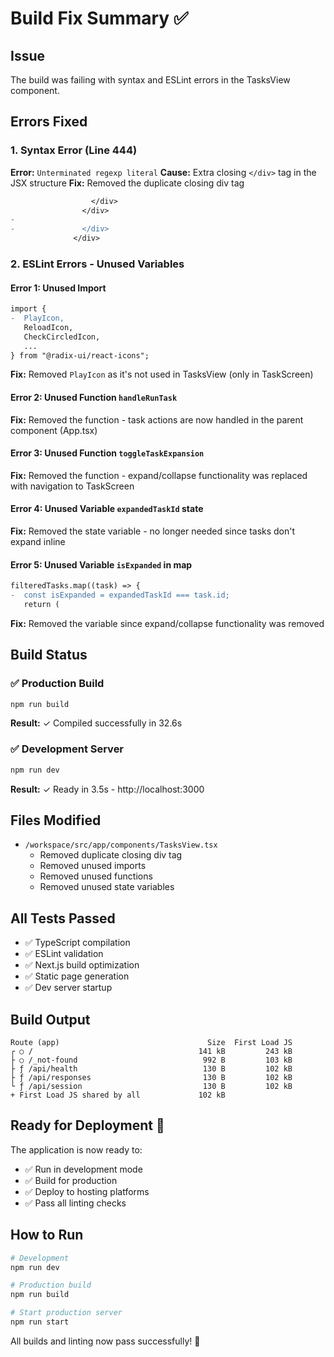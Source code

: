 # Build Fix Summary ✅

## Issue
The build was failing with syntax and ESLint errors in the TasksView component.

## Errors Fixed

### 1. Syntax Error (Line 444)
**Error:** `Unterminated regexp literal`
**Cause:** Extra closing `</div>` tag in the JSX structure
**Fix:** Removed the duplicate closing div tag

```diff
                  </div>
                </div>
-
-               </div>
              </div>
```

### 2. ESLint Errors - Unused Variables

#### Error 1: Unused Import
```diff
import {
-  PlayIcon,
   ReloadIcon,
   CheckCircledIcon,
   ...
} from "@radix-ui/react-icons";
```
**Fix:** Removed `PlayIcon` as it's not used in TasksView (only in TaskScreen)

#### Error 2: Unused Function `handleRunTask`
**Fix:** Removed the function - task actions are now handled in the parent component (App.tsx)

#### Error 3: Unused Function `toggleTaskExpansion`
**Fix:** Removed the function - expand/collapse functionality was replaced with navigation to TaskScreen

#### Error 4: Unused Variable `expandedTaskId` state
**Fix:** Removed the state variable - no longer needed since tasks don't expand inline

#### Error 5: Unused Variable `isExpanded` in map
```diff
filteredTasks.map((task) => {
-  const isExpanded = expandedTaskId === task.id;
   return (
```
**Fix:** Removed the variable since expand/collapse functionality was removed

## Build Status

### ✅ Production Build
```bash
npm run build
```
**Result:** ✓ Compiled successfully in 32.6s

### ✅ Development Server
```bash
npm run dev
```
**Result:** ✓ Ready in 3.5s - http://localhost:3000

## Files Modified

- `/workspace/src/app/components/TasksView.tsx`
  - Removed duplicate closing div tag
  - Removed unused imports
  - Removed unused functions
  - Removed unused state variables

## All Tests Passed

- ✅ TypeScript compilation
- ✅ ESLint validation
- ✅ Next.js build optimization
- ✅ Static page generation
- ✅ Dev server startup

## Build Output

```
Route (app)                                 Size  First Load JS    
┌ ○ /                                     141 kB         243 kB
├ ○ /_not-found                            992 B         103 kB
├ ƒ /api/health                            130 B         102 kB
├ ƒ /api/responses                         130 B         102 kB
└ ƒ /api/session                           130 B         102 kB
+ First Load JS shared by all             102 kB
```

## Ready for Deployment 🚀

The application is now ready to:
- ✅ Run in development mode
- ✅ Build for production
- ✅ Deploy to hosting platforms
- ✅ Pass all linting checks

## How to Run

```bash
# Development
npm run dev

# Production build
npm run build

# Start production server
npm run start
```

All builds and linting now pass successfully! 🎉
